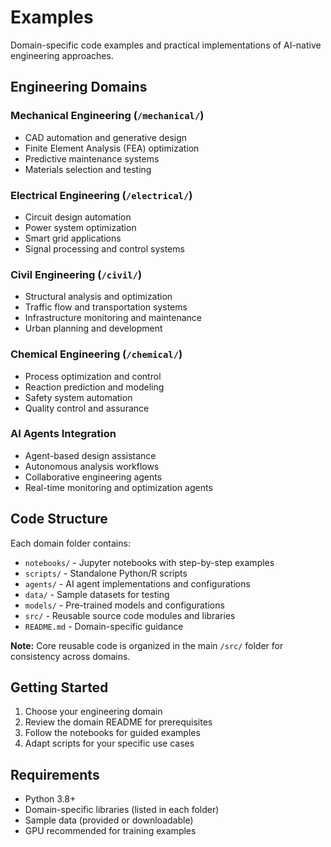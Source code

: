 # Examples

Domain-specific code examples and practical implementations of AI-native engineering approaches.

## Engineering Domains

### Mechanical Engineering (`/mechanical/`)
- CAD automation and generative design
- Finite Element Analysis (FEA) optimization
- Predictive maintenance systems
- Materials selection and testing

### Electrical Engineering (`/electrical/`)
- Circuit design automation
- Power system optimization
- Smart grid applications
- Signal processing and control systems

### Civil Engineering (`/civil/`)
- Structural analysis and optimization
- Traffic flow and transportation systems
- Infrastructure monitoring and maintenance
- Urban planning and development

### Chemical Engineering (`/chemical/`)
- Process optimization and control
- Reaction prediction and modeling
- Safety system automation
- Quality control and assurance

### AI Agents Integration
- Agent-based design assistance
- Autonomous analysis workflows
- Collaborative engineering agents
- Real-time monitoring and optimization agents

## Code Structure

Each domain folder contains:
- `notebooks/` - Jupyter notebooks with step-by-step examples
- `scripts/` - Standalone Python/R scripts
- `agents/` - AI agent implementations and configurations
- `data/` - Sample datasets for testing
- `models/` - Pre-trained models and configurations
- `src/` - Reusable source code modules and libraries
- `README.md` - Domain-specific guidance

**Note:** Core reusable code is organized in the main `/src/` folder for consistency across domains.

## Getting Started

1. Choose your engineering domain
2. Review the domain README for prerequisites
3. Follow the notebooks for guided examples
4. Adapt scripts for your specific use cases

## Requirements

- Python 3.8+
- Domain-specific libraries (listed in each folder)
- Sample data (provided or downloadable)
- GPU recommended for training examples
